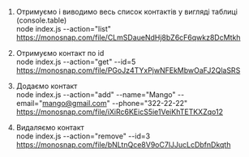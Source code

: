 1. Отримуємо і виводимо весь список контактів у вигляді таблиці (console.table) <br>
node index.js --action="list" <br>
https://monosnap.com/file/CLmSDaueNdHj8bZ6cF6qwkz8DcMtkh

2. Отримуємо контакт по id <br>
node index.js --action="get" --id=5 <br>
https://monosnap.com/file/PGoJz4TYxPjwNFEkMbwOaFJ2QlaSRS

3. Додаємо контакт <br>
node index.js --action="add" --name="Mango" --email="mango@gmail.com" --phone="322-22-22" <br>
https://monosnap.com/file/iXiRc6KEicS5ie1VeiKhTETKXZqo12

4. Видаляємо контакт <br>
node index.js --action="remove" --id=3 <br>
https://monosnap.com/file/bNLtnQce8V9oC7lJJucLcDbfnDkqth
